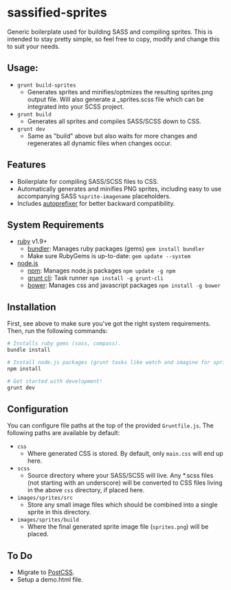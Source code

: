 # sassified-sprites
Generic boilerplate used for building SASS and compiling sprites. This is intended to stay pretty simple, so feel free to copy, modify and change this to suit your needs.



## Usage:

* `grunt build-sprites`
	* Generates sprites and minifies/optmizes the resulting sprites.png output file. Will also generate a _sprites.scss file which can be integrated into your SCSS project.
* `grunt build`
	* Generates all sprites and compiles SASS/SCSS down to CSS.
* `grunt dev`
	* Same as "build" above but also waits for more changes and regenerates all dynamic files when changes occur.


## Features

* Boilerplate for compiling SASS/SCSS files to CSS.
* Automatically generates and minifies PNG sprites, including easy to use accompanying SASS `%sprite-imagename` placeholders.
* Includes [autoprefixer](https://github.com/nDmitry/grunt-autoprefixer) for better backward compatibility.


## System Requirements

* [ruby](https://www.ruby-lang.org/) v1.9+
    * [bundler](http://bundler.io/): Manages ruby packages (gems) `gem install bundler`
    * Make sure RubyGems is up-to-date: `gem update --system`
* [node.js](http://nodejs.org/)
    * [npm](https://npmjs.org/): Manages node.js packages `npm update -g npm`
    * [grunt cli](http://gruntjs.com/): Task runner `npm install -g grunt-cli`
    * [bower](http://bower.io/): Manages css and javascript packages `npm install -g bower`

## Installation

First, see above to make sure you've got the right system requirements. Then, run the following commands:

```bash
# Installs ruby gems (sass, compass).
bundle install

# Install node.js packages (grunt tasks like watch and imagine for sprites/minification)
npm install

# Get started with development!
grunt dev
```

## Configuration

You can configure file paths at the top of the provided `Gruntfile.js`. The following paths are available by default:

* `css`
	* Where generated CSS is stored. By default, only `main.css` will end up here.
* `scss`
	*  Source directory where your SASS/SCSS will live. Any *.scss files (not starting with an underscore) will be converted to CSS files living in the above `css` directory, if placed here.
*  `images/sprites/src`
	*  Store any small image files which should be combined into a single sprite in this directory.
*  `images/sprites/build`
	*  Where the final generated sprite image file (`sprites.png`) will be placed.  


## To Do

* Migrate to [PostCSS](https://github.com/nDmitry/grunt-postcss).
* Setup a demo.html file.
